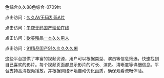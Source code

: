 色综合久久88色综合-0709ht

点击访问：<a href="https://heiliaoll4qsx.pages.dev">久久AV无码乱码A片</a>

点击访问：<a href="https://heiliaowzu4ur.pages.dev">午夜无码国产理论在线</a>

点击访问：<a href="https://heiliaoe8ajia.pages.dev">欧美精品一本久久男人</a>

点击访问：<a href="https://heiliaozj3tjd.pages.dev">91精品国产91久久久久久麻</a>

这些平台提供了丰富的视频资源，用户可以根据类型、演员等信息筛选，快速找到自己喜欢的影片。每个视频页面都显示影片的时长、演员、清晰度等详细信息。平台支持高清视频播放，并根据网络环境自动优化画质，确保观看流畅体验。

<span style="display:none;">[Canonical link](https://github.com/zui20250709/zui13 ）</span>
